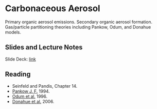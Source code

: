 # Carbonaceous Aerosol

Primary organic aerosol emissions. Secondary organic aerosol formation. Gas/particle partitioning theories including Pankow, Odum, and Donahue models.

## Slides and Lecture Notes

Slide Deck: [link](https://docs.google.com/presentation/d/17ES1OZS4IPJdtBPuGJ2y3ssbEv0ihNe62DGkn532hjI/edit?usp=sharing)

## Reading 
- Seinfeld and Pandis, Chapter 14.
- [Pankow J. F.](https://www.sciencedirect.com/science/article/pii/1352231094900930) 1994.
- [Odum et al.](https://pubs.acs.org/doi/10.1021/es950943%2B) 1996.
- [Donahue et al.](https://pubs.acs.org/doi/10.1021/es052297c) 2006.

